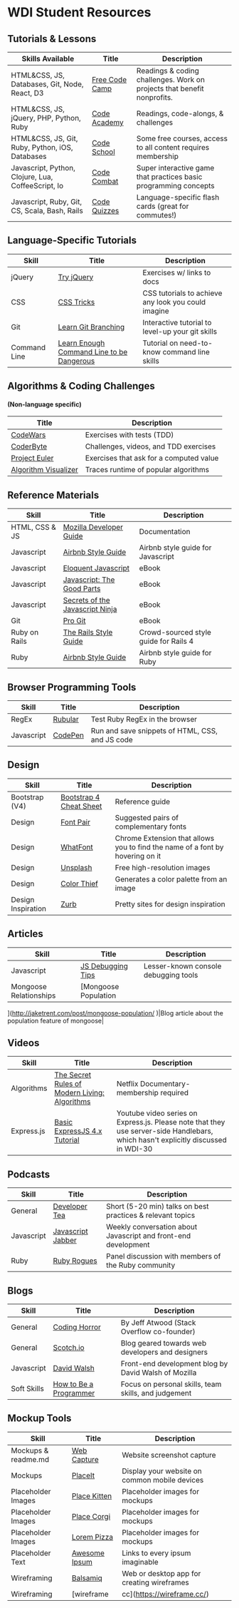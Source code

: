 WDI Student Resources
======

## Tutorials & Lessons

| Skills Available                                 | Title           | Description  |
| ------------------------------------------------ |-----------------| -------------|
|HTML&CSS, JS, Databases, Git, Node, React, D3     |[Free Code Camp](https://www.freecodecamp.com/map)|Readings & coding challenges. Work on projects that benefit nonprofits.|
|HTML&CSS, JS, jQuery, PHP, Python, Ruby           |[Code Academy](https://www.codecademy.com/learn)|Readings, code-alongs, & challenges|
|HTML&CSS, JS, Git, Ruby, Python, iOS, Databases   |[Code School](https://www.codeschool.com/)|Some free courses, access to all content requires membership|
|Javascript, Python, Clojure, Lua, CoffeeScript, Io|[Code Combat](https://codecombat.com/)|Super interactive game that practices basic programming concepts|
|Javascript, Ruby, Git, CS, Scala, Bash, Rails|[Code Quizzes](https://codecombat.com/)|Language-specific flash cards (great for commutes!)|


## Language-Specific Tutorials

| Skill        | Title           | Description  |
| ----------- |-----------------| -------------|
|jQuery|[Try jQuery](http://try.jquery.com/)|Exercises w/ links to docs|
|CSS|[CSS Tricks](https://css-tricks.com/)|CSS tutorials to achieve any look you could imagine|
|Git|[Learn Git Branching](http://learngitbranching.js.org/)|Interactive tutorial to level-up your git skills|
|Command Line|[Learn Enough Command Line to be Dangerous](https://www.learnenough.com/command-line-tutorial#sec-basics)|Tutorial on need-to-know command line skills|



## Algorithms & Coding Challenges
#### (Non-language specific)


| Title                | Description  |
|----------------------| -------------|
| [CodeWars](https://www.codewars.com/)|Exercises with tests (TDD)|
| [CoderByte](https://coderbyte.com/)|Challenges, videos, and TDD exercises|
| [Project Euler](https://projecteuler.net/archives)|Exercises that ask for a computed value|
| [Algorithm Visualizer](http://algo-visualizer.jasonpark.me/#path=sorting/bubble/basic)|Traces runtime of popular algorithms|

## Reference Materials


| Skill        | Title           | Description  |
| ----------- |-----------------| -------------|
|HTML, CSS & JS|[Mozilla Developer Guide](https://developer.mozilla.org/en-US/)|Documentation|
|Javascript|[Airbnb Style Guide](https://github.com/airbnb/javascript)|Airbnb style guide for Javascript|
|Javascript|[Eloquent Javascript](https://drive.google.com/file/d/0B82YkbmbDGjzcGZrWmJvWkZSMFk/view)|eBook|
|Javascript|[Javascript: The Good Parts](https://drive.google.com/file/d/0B82YkbmbDGjzSTg2UFJzZTI5OEk/view)|eBook|
|Javascript|[Secrets of the Javascript Ninja](https://drive.google.com/file/d/0B82YkbmbDGjzcks0bVZ5bVBiR0U/view)|eBook|
|Git|[Pro Git](https://git-scm.com/book/en/v2)|eBook|
|Ruby on Rails|[The Rails Style Guide](https://github.com/bbatsov/rails-style-guide)|Crowd-sourced style guide for Rails 4|
|Ruby|[Airbnb Style Guide](https://github.com/airbnb/ruby)|Airbnb style guide for Ruby|


## Browser Programming Tools

| Skill        | Title           | Description  |
| ----------- |-----------------| -------------|
|RegEx|[Rubular](http://rubular.com/)|Test Ruby RegEx in the browser|
|Javascript|[CodePen](http://codepen.io/)|Run and save snippets of HTML, CSS, and JS code|


## Design

| Skill        | Title           | Description  |
| ----------- |-----------------| -------------|
|Bootstrap (V4)|[Bootstrap 4 Cheat Sheet](http://hackerthemes.com/bootstrap-cheatsheet/)|Reference guide|
|Design|[Font Pair](http://fontpair.co/)|Suggested pairs of complementary fonts|
|Design|[WhatFont](https://chrome.google.com/webstore/detail/whatfont/jabopobgcpjmedljpbcaablpmlmfcogm)|Chrome Extension that allows you to find the name of a font by hovering on it|
|Design|[Unsplash](https://unsplash.com/)|Free high-resolution images|
|Design|[Color Thief](http://lokeshdhakar.com/projects/color-thief/)|Generates a color palette from an image|
|Design Inspiration|[Zurb](http://zurb.com/patterntap)|Pretty sites for design inspiration|


## Articles

| Skill        | Title           | Description  |
| ----------- |-----------------| -------------|
|Javascript|[JS Debugging Tips](https://raygun.com/blog/2015/06/useful-javascript-debugging-tips-you-didnt-know/?utm_source=twitter&utm_content=javascript&UTM_Content=javascript-debugging)|Lesser-known console debugging tools|
|Mongoose Relationships|[Mongoose Population
](http://jaketrent.com/post/mongoose-population/
)|Blog article about the population feature of mongoose|


## Videos

| Skill        | Title           | Description  |
| ----------- |-----------------| -------------|
|Algorithms|[The Secret Rules of Modern Living: Algorithms](https://www.netflix.com/title/80095881?s=i)|Netflix Documentary- membership required|
|Express.js|[Basic ExpressJS 4.x Tutorial](https://www.youtube.com/playlist?list=PLNcEnkMSwDUkPTztJ8zEJsuTOMdxZshO8)|Youtube video series on Express.js. Please note that they use server-side Handlebars, which hasn't explicitly discussed in WDI-30


## Podcasts

| Skill        | Title           | Description  |
| ----------- |-----------------| -------------|
|General|[Developer Tea](http://spec.fm/podcasts/developer-tea)|Short (5-20 min) talks on best practices & relevant topics|
|Javascript|[Javascript Jabber](https://devchat.tv/js-jabber)|Weekly conversation about Javascript and front-end development|
|Ruby|[Ruby Rogues](https://devchat.tv/ruby-rogues)|Panel discussion with members of the Ruby community|

## Blogs

| Skill        | Title           | Description  |
| ----------- |-----------------| -------------|
|General|[Coding Horror](https://blog.codinghorror.com/)|By Jeff Atwood (Stack Overflow co-founder)|
|General|[Scotch.io](https://scotch.io/)|Blog geared towards web developers and designers|
|Javascript|[David Walsh](https://davidwalsh.name/fix-javascript-errors)|Front-end development blog by David Walsh of Mozilla|
|Soft Skills|[How to Be a Programmer](https://github.com/braydie/HowToBeAProgrammer)|Focus on personal skills, team skills, and judgement|


## Mockup Tools

| Skill        | Title           | Description  |
| ----------- |-----------------| -------------|
|Mockups & readme.md|[Web Capture](http://web-capture.net/)|Website screenshot capture|
|Mockups|[PlaceIt](https://placeit.net/)|Display your website on common mobile devices|
|Placeholder Images|[Place Kitten](https://placekitten.com/)|Placeholder images for mockups|
|Placeholder Images|[Place Corgi](http://placecorgi.com/)|Placeholder images for mockups|
|Placeholder Images|[Lorem Pizza](http://lorempizza.com/)|Placeholder images for mockups|
|Placeholder Text|[Awesome Ipsum](https://github.com/templeman/awesome-ipsum)|Links to every ipsum imaginable|
|Wireframing|[Balsamiq](https://balsamiq.com/)|Web or desktop app for creating wireframes|
|Wireframing|[wireframe|cc](https://wireframe.cc/)|Create wireframes in the browser|
